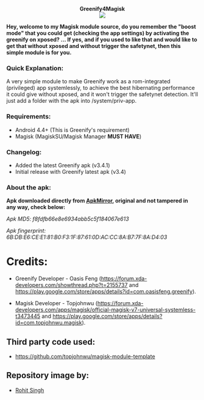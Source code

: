 <p align="center">
<b>Greenify4Magisk</b><br>
  <img src="http://i.imgur.com/lVjSpFv.png">
</p>

**Hey, welcome to my Magisk module source, do you remember the "boost mode" that you could get (checking the app settings) by activating the greenify on xposed? ... If yes, and if you used to like that and would like to get that without xposed and without trigger the safetynet, then this simple module is for you.**

### Quick Explanation:
A very simple module to make Greenify work as a rom-integrated (privileged) app systemlessly, to achieve the best hibernating performance it could give without xposed, and it won't trigger the safetynet detection. It'll just add a folder with the apk into /system/priv-app.

### Requirements:
* Android 4.4+ (This is Greenify's requirement)
* Magisk (MagiskSU/Magisk Manager **MUST HAVE**)

### Changelog:
- Added the latest Greenify apk (v3.4.1)
- Initial release with Greenify latest apk (v3.4)

### About the apk:
**Apk downloaded directly from [ApkMirror](http://www.apkmirror.com/apk/oasis-feng/greenify/ "Greenify's apkmirror page"), original and not tampered in any way, check below:**

_Apk MD5: f8fdfb66e8e6934abb5c5f184067e613_

_Apk fingerprint: 6B:DB:E6:CE:E1:81:B0:F3:1F:87:61:0D:AC:CC:8A:B7:7F:8A:D4:03_

# Credits:
* Greenify Developer - Oasis Feng (https://forum.xda-developers.com/showthread.php?t=2155737 and https://play.google.com/store/apps/details?id=com.oasisfeng.greenify).

* Magisk Developer - Topjohnwu (https://forum.xda-developers.com/apps/magisk/official-magisk-v7-universal-systemless-t3473445 and https://play.google.com/store/apps/details?id=com.topjohnwu.magisk).

## Third party code used:
* https://github.com/topjohnwu/magisk-module-template

## Repository image by:
* [Rohit Singh](https://material.uplabs.com/posts/greenify-material-icon-concept "Author's page")
